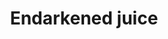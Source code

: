 ---
layout: item
title: Endarkened juice
item-id: 20911
datatable: true
id: 20911
name: "Endarkened juice"
members: true
lowalch: 0
highalch: 1
examine: "A dark magic has imbued this juice."
monsters:
  - id: 7548
    name: "Scavenger beast"
    members: true
    combat_level: 0
    wiki_url: "https://oldschool.runescape.wiki/w/Scavenger_beast#Normal"
    drops:
      - quantity: "6-16"
        rarity: 0.1111111111111111
    image: "https://oldschool.runescape.wiki/images/thumb/6/6a/Corrupted_scavenger.png/150px-Corrupted_scavenger.png?5fd4b"
  - id: 7566
    name: "Vasa Nistirio"
    members: true
    combat_level: 0
    wiki_url: "https://oldschool.runescape.wiki/w/Vasa_Nistirio"
    drops:
      - quantity: "5"
        rarity: 1
    image: "https://oldschool.runescape.wiki/images/thumb/7/75/Vasa_Nistirio.png/250px-Vasa_Nistirio.png?64087"
---